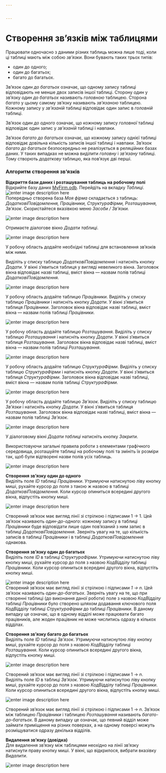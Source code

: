```yaml
---


---
```


<h1 id="створення-звязків-між-таблицями">Створення зв’язків між таблицями</h1>
<p>Працювати одночасно з даними різних таблиць можна лише тоді, коли ці таблиці мають між собою  <em>зв’язки</em>. Вони бувають таких трьох типів:</p>
<ul>
<li>один до одного;</li>
<li>один до багатьох;</li>
<li>багато до багатьох.</li>
</ul>
<p>Зв’язок  <em>один до багатьох</em>  означає, що одному запису таблиці відповідають не менше двох записів іншої таблиці. Сторону  <em>один</em>  у зв’язку  <em>один до багатьох</em>  називають  <em>головною</em>  таблицею. Сторона  <em>багато</em>  у цьому самому зв’язку називають  <em>зв’язаною</em>  таблицею. Кожному запису у  <em>зв’язаній</em>  таблиці відповідає один запис в  <em>головній</em>  таблиці.</p>
<p>Зв’язок  <em>один до одного</em>  означає, що кожному запису  <em>головної</em>  таблиці відповідає один запис у  <em>зв’язаній</em>  таблиці і навпаки.</p>
<p>Зв’язок  <em>багато до багатьох</em>  означає, що кожному запису однієї таблиці відповідає довільна кількість записів іншої таблиці і навпаки. Зв’язок  <em>багато до багатьох</em>  безпосередньо не реалізується в реляційних базах даних. У таких випадках не можна виділити  <em>головну</em>  і  <em>зв’язану</em>  таблиці. Тому створють  <em>додаткову</em>  таблицю, яка пов’язує дві перші.</p>
<h3 id="алгоритм-створення-звязків">Алгоритм створення зв’язків</h3>
<p><strong>Відкриття бази даних і розташування таблиць на робочому полі</strong><br>
Відкрийте базу даних <a href="http://www.kievoit.ippo.kubg.edu.ua/kievoit/2012/24/MyFirm.odb">MyFirm.odb</a>. Перейдіть на вкладку <em>Таблиці</em>.<br>
<img src="https://drive.google.com/uc?export=view&amp;id=16f31cOdzRQqVcJ_awXwi597qdaX2iPPC" alt="enter image description here"><br>
Попередньо створена база  <em>Моя фірма</em>  складається з таблиць:  <em>ДодатковіПовідомлення, Працівники, СтруктураФірми, Розташування, Зв’язок</em>. Скористайтеся вказівкою меню  <em>Засоби / Зв’язки.</em></p>
<p><img src="https://drive.google.com/uc?export=view&amp;id=1_epdNO186RywTyFXlJw71jYZYXsMEUVR" alt="enter image description here"></p>
<p>Отримаєте діалогове вікно  <em>Додати таблиці</em>.</p>
<p><img src="https://drive.google.com/uc?export=view&amp;id=1VeZIV6fby2xyjKi4u1OCd-NtVnKWMGup" alt="enter image description here"></p>
<p>У робочу область додайте необхідні таблиці для встановлення зв’язків між ними.</p>
<p>Виділіть у списку таблицю  <em>ДодатковіПовідомлення</em>  і натисніть кнопку  <em>Додати</em>. У вікні з’явиться таблиця у вигляді невеликого вікна. Заголовок вікна відповідає назві таблиці, вміст вікна — назвам полів таблиці  <em>ДодатковіПовідомлення</em>.</p>
<p><img src="https://drive.google.com/uc?export=view&amp;id=1jbce2D-lw6B1g7U5ff008lkpmJ7Ela2g" alt="enter image description here"></p>
<p>У робочу область додайте таблицю  <em>Працівники</em>. Виділіть у списку таблицю  <em>Працівники</em>  і натисніть кнопку  <em>Додати</em>. У вікні з’явиться таблиця  <em>Працівники</em>. Заголовок вікна відповідає назві таблиці, вміст вікна — назвам полів таблиці  <em>Працівники</em>.</p>
<p><img src="https://drive.google.com/uc?export=view&amp;id=1Xi5nhIxnAo-HXFbsHe412JRZIK0ntmRa" alt="enter image description here"></p>
<p>У робочу область додайте таблицю  <em>Розташування</em>. Виділіть у списку таблицю  <em>Розташування</em>  і натисніть кнопку  <em>Додати</em>. У вікні з’явиться таблиця  <em>Розташування</em>. Заголовок вікна відповідає назві таблиці, вміст вікна — назвам полів таблиці  <em>Розташування</em>.</p>
<p><img src="https://drive.google.com/uc?export=view&amp;id=13m7WAsOiAP7c4tSuugOWlQbQY_vTa16N" alt="enter image description here"></p>
<p>У робочу область додайте таблицю  <em>СтруктураФірми</em>. Виділіть у списку таблицю  <em>СтруктураФірми</em>  і натисніть кнопку  <em>Додати</em>. У вікні з’явиться таблиця  <em>СтруктураФірми</em>. Заголовок вікна відповідає назві таблиці, вміст вікна — назвам полів таблиці  <em>СтруктураФірми</em>.</p>
<p><img src="https://drive.google.com/uc?export=view&amp;id=1vYVywHfys2SsuYrGFSqk7-dKynvuy7ld" alt="enter image description here"></p>
<p>У робочу область додайте таблицю  <em>Зв’язок</em>. Виділіть у списку таблицю  <em>Зв’язки</em>  і натисніть кнопку  <em>Додати</em>. У вікні з’явиться таблиця  <em>Розташування</em>. Заголовок вікна відповідає назві таблиці, вміст вікна — назвам полів таблиці  <em>Зв’язок</em>.</p>
<p><img src="https://drive.google.com/uc?export=view&amp;id=1jnylmivKwvtJxVa48k8wIw5wH56LugBN" alt="enter image description here"></p>
<p>У діалоговому вікні  <em>Додати таблиці</em>  натисніть кнопку  <em>Закрити</em>.</p>
<p>Використовуючи загальні правила роботи з елементами графічного середовища, розташуйте таблиці на робочому полі та змініть їх розміри так, щоб були відтворені назви полів усіх таблиць.</p>
<p><img src="https://drive.google.com/uc?export=view&amp;id=1v_dPbKyk7vV2z93LVcK4knHzZwO-HWrw" alt="enter image description here"></p>
<p><strong>Створення зв’язку один до одного</strong><br>
Виділіть поле  <em>ID</em>  таблиці  <em>Працівники</em>. Утримуючи натиснутою ліву кнопку миші, рухайте курсор до поля з такою ж назвою в таблиці  <em>ДодатковіПовідомлення</em>. Коли курсор опиниться всередині другого вікна, відпустіть кнопку миші.</p>
<p><img src="https://drive.google.com/uc?export=view&amp;id=1YfIPemyMVf5TKJ0hDJyAyWXfyk8lHIRg" alt="enter image description here"></p>
<p>Створений зв’язок має вигляд лінії зі стрілкою і підписами 1  →  1. Цей зв’язок називають  <em>один-до-одного</em>: кожному запису в таблиці  <em>Працівники</em>  буде відповідати лише один пов’язаний з ним запис в таблиці  <em>ДодатковіПовідомлення</em>. Зверніть увагу на те, що кількість записів в таблиці  <em>Працівники</em>  і в таблиці  <em>ДодатковіПовідомлення</em>  однакова.</p>
<p><strong>Створення зв’язку один до багатьох</strong><br>
Виділіть поле  <em>ID</em>  в таблиці  <em>СтруктураФірми</em>. Утримуючи натиснутою ліву кнопку миші, рухайте курсор до поля з назвою  <em>КодВідділу</em>  таблиці  <em>Працівники</em>. Коли курсор опиниться всередині другого вікна, відпустіть кнопку миші.</p>
<p><img src="https://drive.google.com/uc?export=view&amp;id=1rOSwl5lN6DLloYW2Y76l1MOmKrM4bGvu" alt="enter image description here"><br>
Створений зв’язок має вигляд лінії зі стрілкою і підписами  <em>1  →  n</em>. Цей зв’язок називають  <em>один-до-багатьох</em>. Зверніть увагу на те, що при створенні таблиці (до виконання даної роботи) поле з назвою  <em>КодВідділу</em>  таблиці  <em>Працівники</em>  було створено шляхом додавання ключового поля  <em>КодВідділу</em>  таблиці  <em>СтруктураФірми</em>  до таблиці  <em>Працівники</em>. В даному випадку це означає, що в одному відділі може працювати багато працівників, але жоден працівник не може числитись одразу в кількох відділах.</p>
<p><strong>Створення зв’язку багато до багатьох</strong><br>
Виділіть поле  <em>ID</em>  таблиці  <em>Зв’язок</em>. Утримуючи натиснутою ліву кнопку миші, рухайте курсор до поля з назвою  <em>КодВідділу</em>  таблиці  <em>Розташування</em>. Коли курсор опиниться всередині другого вікна, відпустіть кнопку миші.</p>
<p><img src="https://drive.google.com/uc?export=view&amp;id=1EIDKfDBtPxgDD_8wMpYLAqMXbC6iiXcy" alt="enter image description here"></p>
<p>Створений зв’язок має вигляд лінії зі стрілкою і підписами 1  →  <em>n</em>. Виділіть поле  <em>ID</em>  в таблиці  <em>Зв’язок</em>. Утримуючи натиснутою ліву кнопку миші, рухайте курсор до поля з назвою  <em>КодВідділу</em>  таблиці  <em>Працівники</em>. Коли курсор опиниться всередині другого вікна, відпустіть кнопку миші.</p>
<p><img src="https://drive.google.com/uc?export=view&amp;id=13558jzlHgWcVGsZLh2zlwdeaAsPeRBYm" alt="enter image description here"></p>
<p>Створений зв’язок має вигляд лінії зі стрілкою і підписами 1  →  <em>n</em>. Зв’язок між таблицею  <em>Працівники</em>  і таблицею  <em>Розташування</em>  називають  <em>багато-до-багатьох</em>. В даному випадку це означає, що певний відділ може займати приміщення на різних поверхах, а на одному поверсі можуть розміщуватися одразу декілька відділів.</p>
<p><strong>Видалення зв’язку (довідка)</strong><br>
Для видалення зв’язку між таблицями неохідно на лінії зв’язку натиснути праву кнопку миші. У вікні, що відкрилося, вибрати вказівку  <em>Видалити</em>.</p>
<p><img src="https://drive.google.com/uc?export=view&amp;id=16t_d_dQDmudA7Ju54wttLbt12PLNPTYT" alt="enter image description here"></p>

